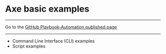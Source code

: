 # Axe basic examples

<hr>

Go to the [GitHub Playbook-Automation published page](https://akingkci.github.io/Playbook-Automation/)

<hr>

  * Command Line Interface (CLI) examples
  * Script examples
